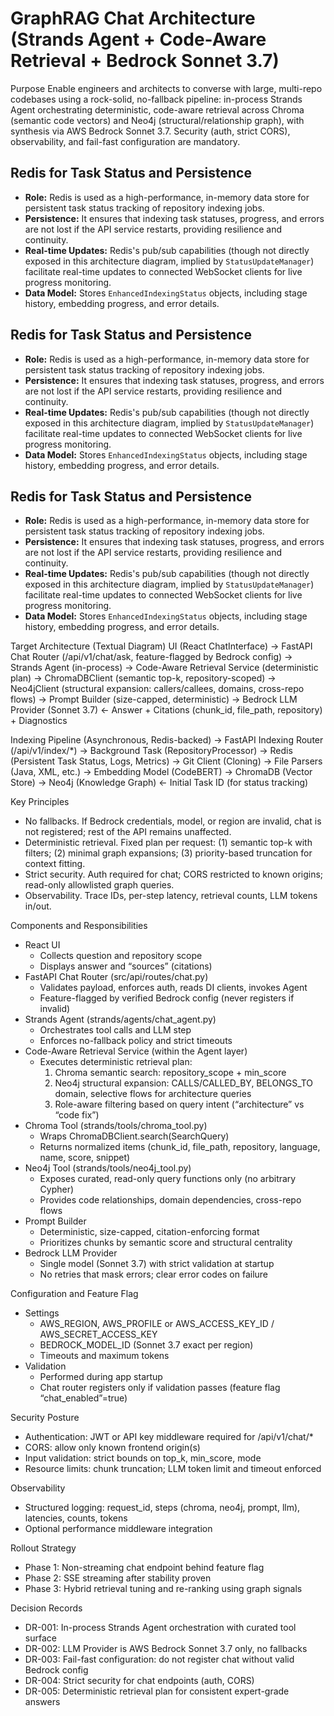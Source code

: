 # GraphRAG Chat Architecture (Strands Agent + Code-Aware Retrieval + Bedrock Sonnet 3.7)

Purpose
Enable engineers and architects to converse with large, multi-repo codebases using a rock-solid, no-fallback pipeline: in-process Strands Agent orchestrating deterministic, code-aware retrieval across Chroma (semantic code vectors) and Neo4j (structural/relationship graph), with synthesis via AWS Bedrock Sonnet 3.7. Security (auth, strict CORS), observability, and fail-fast configuration are mandatory.

## Redis for Task Status and Persistence
- **Role:** Redis is used as a high-performance, in-memory data store for persistent task status tracking of repository indexing jobs.
- **Persistence:** It ensures that indexing task statuses, progress, and errors are not lost if the API service restarts, providing resilience and continuity.
- **Real-time Updates:** Redis's pub/sub capabilities (though not directly exposed in this architecture diagram, implied by `StatusUpdateManager`) facilitate real-time updates to connected WebSocket clients for live progress monitoring.
- **Data Model:** Stores `EnhancedIndexingStatus` objects, including stage history, embedding progress, and error details.

## Redis for Task Status and Persistence
- **Role:** Redis is used as a high-performance, in-memory data store for persistent task status tracking of repository indexing jobs.
- **Persistence:** It ensures that indexing task statuses, progress, and errors are not lost if the API service restarts, providing resilience and continuity.
- **Real-time Updates:** Redis's pub/sub capabilities (though not directly exposed in this architecture diagram, implied by `StatusUpdateManager`) facilitate real-time updates to connected WebSocket clients for live progress monitoring.
- **Data Model:** Stores `EnhancedIndexingStatus` objects, including stage history, embedding progress, and error details.

## Redis for Task Status and Persistence
- **Role:** Redis is used as a high-performance, in-memory data store for persistent task status tracking of repository indexing jobs.
- **Persistence:** It ensures that indexing task statuses, progress, and errors are not lost if the API service restarts, providing resilience and continuity.
- **Real-time Updates:** Redis's pub/sub capabilities (though not directly exposed in this architecture diagram, implied by `StatusUpdateManager`) facilitate real-time updates to connected WebSocket clients for live progress monitoring.
- **Data Model:** Stores `EnhancedIndexingStatus` objects, including stage history, embedding progress, and error details.

Target Architecture (Textual Diagram)
UI (React ChatInterface)
  → FastAPI Chat Router (/api/v1/chat/ask, feature-flagged by Bedrock config)
    → Strands Agent (in-process)
      → Code-Aware Retrieval Service (deterministic plan)
        → ChromaDBClient (semantic top-k, repository-scoped)
        → Neo4jClient (structural expansion: callers/callees, domains, cross-repo flows)
      → Prompt Builder (size-capped, deterministic)
      → Bedrock LLM Provider (Sonnet 3.7)
  ← Answer + Citations (chunk_id, file_path, repository) + Diagnostics

Indexing Pipeline (Asynchronous, Redis-backed)
  → FastAPI Indexing Router (/api/v1/index/*)
    → Background Task (RepositoryProcessor)
      → Redis (Persistent Task Status, Logs, Metrics)
      → Git Client (Cloning)
      → File Parsers (Java, XML, etc.)
      → Embedding Model (CodeBERT)
      → ChromaDB (Vector Store)
      → Neo4j (Knowledge Graph)
  ← Initial Task ID (for status tracking)

Key Principles
- No fallbacks. If Bedrock credentials, model, or region are invalid, chat is not registered; rest of the API remains unaffected.
- Deterministic retrieval. Fixed plan per request: (1) semantic top-k with filters; (2) minimal graph expansions; (3) priority-based truncation for context fitting.
- Strict security. Auth required for chat; CORS restricted to known origins; read-only allowlisted graph queries.
- Observability. Trace IDs, per-step latency, retrieval counts, LLM tokens in/out.

Components and Responsibilities
- React UI
  - Collects question and repository scope
  - Displays answer and “sources” (citations)
- FastAPI Chat Router (src/api/routes/chat.py)
  - Validates payload, enforces auth, reads DI clients, invokes Agent
  - Feature-flagged by verified Bedrock config (never registers if invalid)
- Strands Agent (strands/agents/chat_agent.py)
  - Orchestrates tool calls and LLM step
  - Enforces no-fallback policy and strict timeouts
- Code-Aware Retrieval Service (within the Agent layer)
  - Executes deterministic retrieval plan:
    1) Chroma semantic search: repository_scope + min_score
    2) Neo4j structural expansion: CALLS/CALLED_BY, BELONGS_TO domain, selective flows for architecture queries
    3) Role-aware filtering based on query intent (“architecture” vs “code fix”)
- Chroma Tool (strands/tools/chroma_tool.py)
  - Wraps ChromaDBClient.search(SearchQuery)
  - Returns normalized items (chunk_id, file_path, repository, language, name, score, snippet)
- Neo4j Tool (strands/tools/neo4j_tool.py)
  - Exposes curated, read-only query functions only (no arbitrary Cypher)
  - Provides code relationships, domain dependencies, cross-repo flows
- Prompt Builder
  - Deterministic, size-capped, citation-enforcing format
  - Prioritizes chunks by semantic score and structural centrality
- Bedrock LLM Provider
  - Single model (Sonnet 3.7) with strict validation at startup
  - No retries that mask errors; clear error codes on failure

Configuration and Feature Flag
- Settings
  - AWS_REGION, AWS_PROFILE or AWS_ACCESS_KEY_ID / AWS_SECRET_ACCESS_KEY
  - BEDROCK_MODEL_ID (Sonnet 3.7 exact per region)
  - Timeouts and maximum tokens
- Validation
  - Performed during app startup
  - Chat router registers only if validation passes (feature flag “chat_enabled”=true)

Security Posture
- Authentication: JWT or API key middleware required for /api/v1/chat/*
- CORS: allow only known frontend origin(s)
- Input validation: strict bounds on top_k, min_score, mode
- Resource limits: chunk truncation; LLM token limit and timeout enforced

Observability
- Structured logging: request_id, steps (chroma, neo4j, prompt, llm), latencies, counts, tokens
- Optional performance middleware integration

Rollout Strategy
- Phase 1: Non-streaming chat endpoint behind feature flag
- Phase 2: SSE streaming after stability proven
- Phase 3: Hybrid retrieval tuning and re-ranking using graph signals

Decision Records
- DR-001: In-process Strands Agent orchestration with curated tool surface
- DR-002: LLM Provider is AWS Bedrock Sonnet 3.7 only, no fallbacks
- DR-003: Fail-fast configuration: do not register chat without valid Bedrock config
- DR-004: Strict security for chat endpoints (auth, CORS)
- DR-005: Deterministic retrieval plan for consistent expert-grade answers